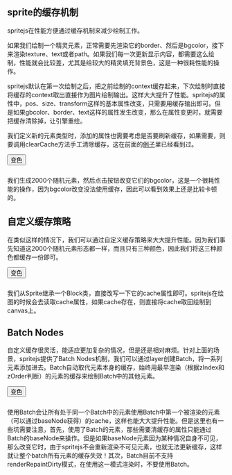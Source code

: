 ## sprite的缓存机制

spritejs在性能方便通过缓存机制来减少绘制工作。

如果我们绘制一个精灵元素，正常需要先渲染它的border、然后是bgcolor，接下来渲染texture、text或者path。如果我们每一次更新显示内容，都需要这么绘制，性能就会比较差，尤其是给较大的精灵填充背景色，这是一种很耗性能的操作。

spritejs默认在第一次绘制之后，把之前绘制的context缓存起来，下次绘制时直接将缓存的context取出直接作为图片绘制输出。这样大大提升了性能。spritejs的属性中，pos、size、transform这样的基本属性改变，只需要用缓存输出即可。但是如果gbcolor、border、text这样的属性发生改变，那么在属性变更时，就需要把缓存清除掉，让引擎重绘。

我们定义新的元素类型时，添加的属性也需要考虑是否要刷新缓存，如果需要，则要调用clearCache方法手工清除缓存，这在前面的[例子](/zh-cn/guide/nodes)里已经看到过。

<button id="toggle-normal-cache" style="margin-bottom: 10px">变色</button>

<div id="normal-cache" class="sprite-container"></div>

我们生成2000个随机元素，然后点击按钮改变它们的bgcolor，这是一个很耗性能的操作，因为bgcolor改变没法使用缓存，因此可以看到效果上还是比较卡顿的。

<!-- demo: normal-cach -->

## 自定义缓存策略

在类似这样的情况下，我们可以通过自定义缓存策略来大大提升性能。因为我们事先知道这2000个随机元素形态都一样，而且只有三种颜色，因此我们将这三种颜色都缓存一份即可。

<button id="toggle-user-cache" style="margin-bottom: 10px">变色</button>

<div id="user-cache" class="sprite-container"></div>

我们从Sprite继承一个Block类，直接改写一下它的cache属性即可。spritejs在绘图的时候会去读取cache属性，如果cache存在，则直接将cache取回绘制到canvas上。

<!-- demo: user-cach -->

## Batch Nodes

自定义缓存很灵活，能适应更加复杂的情况，但是还是相对麻烦。针对上面的场景，spritejs提供了Batch Nodes机制，我们可以通过layer创建Batch，将一系列元素添加进去。Batch自动取代元素本身的缓存，始终用最早渲染（根据zIndex和zOrder判断）的元素的缓存来绘制Batch中的其他元素。

<button id="toggle-use-batch" style="margin-bottom: 10px">变色</button>

使用Batch会让所有处于同一个Batch中的元素使用Batch中第一个被渲染的元素（可以通过baseNode获得）的cache，这样也能大大提升性能。但是这里也有一些坑需要注意，首先，使用了Batch的元素，那些需要清缓存的属性只能通过Batch的baseNode来操作。但是如果baseNode元素因为某种情况自身不可见，那么改变它时，由于spritejs不会重新渲染不可见元素，也就无法更新缓存，这样就让整个batch所有元素的缓存失效！其次，Batch目前不支持renderRepaintDirty模式，在使用这一模式渲染时，不要使用Batch。

<div id="use-batch" class="sprite-container"></div>

<!-- demo: use-batch -->


<script src="/js/guide/cache.js"></script>
